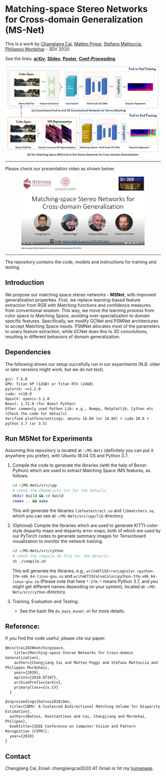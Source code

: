 # Matching-space Stereo Networks for Cross-domain Generalization (MS-Net)

This is a work by [Changjiang Cai](https://www.changjiangcai.com), [Matteo Poggi](https://mattpoggi.github.io/), [Stefano Mattoccia](http://vision.deis.unibo.it/~smatt/Site/Home.html), [Philippos Mordohai](https://mordohai.github.io/) - 3DV 2020


See the links: [**arXiv**](https://arxiv.org/abs/2010.07347), [**Slides**](https://github.com/ccj5351/MS-Nets/blob/master/files/msnet-10mins-final.pdf), [**Poster**](https://github.com/ccj5351/MS-Nets/blob/master/files/poster-msnet.pdf), [**Conf-Proceeding**](https://www.changjiangcai.com/files/dafstereonet-3dv2020/daf-stereo-3dv-conf20-pub.pdf)

<p align="center">
 <img align="center" src="files/msnet-archi-02.png" alt="msnet architecture" width="500">
</p>

---

Please check our presentation video as shown below:

<p align="center">
  <a href="https://youtu.be/j2QFDix0_fM">
  <img src="files/msnet-10-mins-video.png" alt="10 minute 3DV presentation video link" width="400">
  </a>
</p>

---


The repository contains the code, models and instructions for training and testing. 

## Introduction

We propose our matching space stereo networks - **MSNet**, with improved generalization properties. First, we replace learning-based feature extraction from RGB with Matching functions and confidence measures from conventional wisdom. This way, we move the learning process from color space to Matching Space, avoiding over-specialization to domain specific features. Specifically, we modify GCNet and PSMNet architectures to accept Matching Space inputs. PSMNet allocates most of the parameters to unary feature extraction, while GCNet does this to 3D convolutions, resulting in different behaviors of domain generalization.

## Dependencies

The following shows our setup succefully run in our experiments (N.B. older or later versions might work, but we do not test).  

```
gcc: 7.5.0
GPU: Titan XP (12GB) or Titan RTX (24GB) 
pytorch: >=1.2.0
cuda: >=10.0
OpenCV: opencv-3.2.0
Boost: 1.72.0 (for Boost Python)
Other commonly used Python Lib: e.g., Numpy, Matplotlib, Cython etc (Check the code for details)
Verified platform/settings: ubuntu 16.04 (or 18.04) + cuda 10.0 + python 3.7 (or 3.5)
```

## Run MSNet for Experiments

Assuming this repository is located at `~/MS-Nets` (definitely you can put it anywhere you prefer), with Ubuntu 18.04 OS and Python 3.7.

1. Compile the code to generate the libraries (with the help of Boost-Python) which are used to extract Matching Space (MS features, as follows:

   ```bash
   cd ~/MS-Nets/src/cpp
   # check the CMakeLists.txt for the details;
   mkdir build && cd build
   cmake .. && make
   ```

   This will generate the libraries `libfeatextract.so`  and `libmatchers.so`, which you can see at `~/MS-Nets/src/cpp/lib` directory.

2. (Optional) Compile the libraries which are used to generate KITTI-color-style disparity maps and disparity error maps, both of which are used by our PyTorch codes to generate summary images for Tensorboard visualization to monitor the network training.
   ```bash
   cd ~/MS-Nets/src/cython
   # check the compile.sh file for the details;
   sh ./compile.sh
   ```
   This will generate the libraries, e.g., `writeKT15ErrorLogColor.cpython-37m-x86_64-linux-gnu.so`  and `writeKT15FalseColorcpython-37m-x86_64-linux-gnu.so` (Please note that here `*-37m-*` means Python 3.7, and you might get different names depending on your system), located at `~/MS-Nets/src/cython` directory.

3. Training, Evaluation and Testing:
   - See the bash file `do_main_msnet.sh` for more details.
   

## Reference:

If you find the code useful, please cite our paper:
    

``` 
@misc{cai2020matchingspace,
    title={Matching-space Stereo Networks for Cross-domain Generalization}, 
    author={Changjiang Cai and Matteo Poggi and Stefano Mattoccia and Philippos Mordohai},
    year={2020},
    eprint={2010.07347},
    archivePrefix={arXiv},
    primaryClass={cs.CV}
  }
```

```
@inproceedings{batsos2018cbmv,
  title={CBMV: A Coalesced Bidirectional Matching Volume for Disparity Estimation},
  author={Batsos, Konstantinos and Cai, Changjiang and Mordohai, Philipos},
  booktitle={IEEE Conference on Computer Vision and Pattern Recognition (CVPR)},
  year={2018}
}
```
## Contact

Changjiang Cai, Email: changjiangcai2020 AT Gmail or hit my [homepage](https://www.changjiangcai.com/).